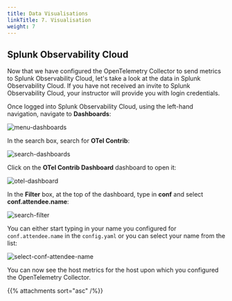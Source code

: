 ```yaml
---
title: Data Visualisations
linkTitle: 7. Visualisation
weight: 7
---
```


## Splunk Observability Cloud

Now that we have configured the OpenTelemetry Collector to send metrics to Splunk Observability Cloud, let's take a look at the data in Splunk Observability Cloud. If you have not received an invite to Splunk Observability Cloud, your instructor will provide you with login credentials.

Once logged into Splunk Observability Cloud, using the left-hand navigation, navigate to **Dashboards**:

![menu-dashboards](../images/menu-dashboards.png)

In the search box, search for **OTel Contrib**:

![search-dashboards](../images/search-dashboards.png)

Click on the **OTel Contrib Dashboard** dashboard to open it:

![otel-dashboard](../images/otel-dashboard.png)

In the **Filter** box, at the top of the dashboard, type in **conf** and select **conf.attendee.name**:

![search-filter](../images/search-filter.png)

You can either start typing in your name you configured for `conf.attendee.name` in the `config.yaml` or you can select your name from the list:

![select-conf-attendee-name](../images/select-conf-attendee-name.png)

You can now see the host metrics for the host upon which you configured the OpenTelemetry Collector.

{{% attachments sort="asc" /%}}
